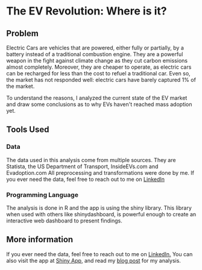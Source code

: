 # The EV Revolution: Where is it?

## Problem
Electric Cars are vehicles that are powered, either fully or partially, by a battery instead of a traditional combustion engine. 
They are a powerful weapon in the fight against climate change as they cut carbon emissions almost completely. 
Moreover, they are cheaper to operate, as electric cars can be recharged for less than the cost to refuel a traditional car. Even so, 
the market has not responded well: electric cars have barely captured 1% of the market.

To understand the reasons, I analyzed the current state of the EV market and draw some conclusions as to why EVs haven't reached mass adoption yet.

## Tools Used
### Data
The data used in this analysis come from multiple sources. They are Statista, the US Department of Transport, InsideEVs.com and Evadoption.com
All preprocessing and transformations were done by me. If you ever need the data, feel free to reach out to me on [LinkedIn](https://www.linkedin.com/in/darish-sakeesing/)

### Programming Language
The analysis is done in R and the app is using the shiny library. This library when used with others like shinydashboard, is powerful enough
to create an interactive web dashboard to present findings. 

## More information
If you ever need the data, feel free to reach out to me on [LinkedIn.](https://www.linkedin.com/in/darish-sakeesing/)
You can also visit the app at [Shiny App,](https://darish-sakeesing.shinyapps.io/EV_Revolution/?_ga=2.88142811.1359606582.1614815931-454913485.1614815931) and read my [blog post](https://nycdatascience.com/blog/student-works/electric-vehicles-whats-preventing-mass-adoption/) for my analysis.
